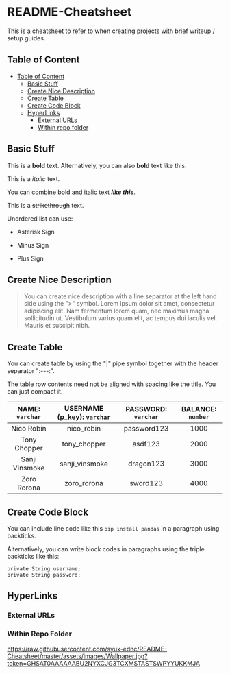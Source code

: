 # README-Cheatsheet

This is a cheatsheet to refer to when creating projects with brief writeup / setup guides.

## Table of Content

- [Table of Content](#table-of-content)
  - [Basic Stuff](#basic-stuff)
  - [Create Nice Description](#create-nice-description)
  - [Create Table](#create-table)
  - [Create Code Block](#create-code-block)
  - [HyperLinks](#hyperlinks)
    - [External URLs](#external-urls)
    - [Within repo folder](#within-repo-folder)

## Basic Stuff

This is a **bold** text. Alternatively, you can also __bold__ text like this.

This is a _italic_ text.

You can combine bold and italic text **_like this_**.

This is a ~~strikethrough~~ text.

Unordered list can use:
* Asterisk Sign
- Minus Sign 
+ Plus Sign

## Create Nice Description

> You can create nice description with a line separator at the left hand side using the ">" symbol. Lorem ipsum dolor sit amet, consectetur adipiscing elit. Nam fermentum lorem quam, nec maximus magna sollicitudin ut. Vestibulum varius quam elit, ac tempus dui iaculis vel. Mauris et suscipit nibh. 

## Create Table

You can create table by using the "|" pipe symbol together with the header separator ":---:".

The table row contents need not be aligned with spacing like the title. You can just compact it.

| NAME: `varchar` | USERNAME (p_key): `varchar` | PASSWORD: `varchar` | BALANCE: `number` |
| :-------------: | :-------------------------: | :-----------------: | :---------------: |
| Nico Robin | nico_robin | password123 | 1000 |
| Tony Chopper | tony_chopper | asdf123 | 2000 |
| Sanji Vinsmoke | sanji_vinsmoke | dragon123 | 3000 |
| Zoro Rorona | zoro_rorona | sword123 | 4000 |

## Create Code Block

You can include line code like this `pip install pandas` in a paragraph using backticks.

Alternatively, you can write block codes in paragraphs using the triple backticks like this:

```
private String username;
private String password;
```

## HyperLinks



### External URLs



### Within Repo Folder

https://raw.githubusercontent.com/syux-ednc/README-Cheatsheet/master/assets/images/Wallpaper.jpg?token=GHSAT0AAAAAABU2NYXCJG3TCXMSTASTSWPYYUKKMJA

